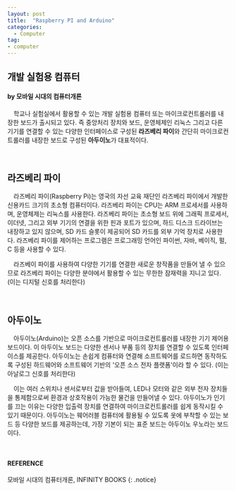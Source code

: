 ```yaml
---
layout: post
title:  "Raspberry PI and Arduino"
categories:
  - Computer
tag:
- computer 
---
```


## 개발 실험용 컴퓨터
#### by 모바일 시대의 컴퓨터개론

　학교나 실험실에서 활용할 수 있는 개발 실험용 컴퓨터 또는 마이크로컨트롤러를 내장한 보드가 출시되고 있다. 즉 중앙처리 장치와 보드, 운영체제인 리눅스 그리고 다른 기기를 연결할 수 있는 다양한 인터페이스로 구성된 **라즈베리 파이**와 간단히 마이크로컨트롤러를 내장한 보드로 구성된 **아두이노**가 대표적이다.

<br>

## 라즈베리 파이

　라즈베리 파이(Raspberry Pi)는 영국의 자선 교육 재단인 라즈베리 파이에서 개발한 신용카드 크기의 초소형 컴퓨터이다. 라즈베리 파이는 CPU는 ARM 프로세서를 사용하며, 운영체제는 리눅스를 사용한다. 라즈베리 파이는 초소형 보드 위에 그래픽 프로세서, 이더넷, 그리고 외부 기기의 연결을 위한 핀과 포트가 있으며, 하드 디스크 드라이브는 내장하고 있지 않으며, SD 카드 슬롯이 제공되어 SD 카드를 외부 기억 장치로 사용한다. 라즈베리 파이를 제어하는 프로그램은 프로그래밍 언어인 파이썬, 자바, 베이직, 펄, C 등을 사용할 수 있다.

　라즈베이 파이를 사용하여 다양한 기기를 연결한 새로운 창작품을 만들어 낼 수 있으므로 라즈베리 파이는 다양한 분야에서 활용할 수 있는 무한한 잠재력을 지니고 있다. (이는 디지털 신호를 처리한다)

<br>

## 아두이노

　아두이노(Arduino)는 오픈 소스를 기반으로 마이크로컨트롤러를 내장한 기기 제어용 보드이다. 이 아두이노 보드는 다양한 센서나 부품 등의 장치를 연결할 수 있도록 인터페이스를 제공한다. 아두이노는 손쉽게 컴퓨터와 연결해 소프트웨어를 로드하면 동작하도록 구성된 하드웨어와 소프트웨어 기반의 '오픈 소스 전자 플랫폼'이라 할 수 있다. (이는 아날로그 신호를 처리한다)

　이는 여러 스위치나 센서로부터 값을 받아들여, LED나 모터와 같은 외부 전자 장치들을 통제함으로써 환경과 상호작용이 가능한 물건을 만들어낼 수 있다. 아두이노가 인기를 끄는 이유는 다양한 입출력 장치를 연결하여 마이크로컨트롤러를 쉽게 동작시킬 수 있기 때문이다. 아두이노는 웨어러블 컴퓨터에 활용될 수 있도록 옷에 부착할 수 있는 보드 등 다양한 보드를 제공하는데, 가장 기본이 되는 표준 보드는 아두이노 우노라는 보드이다.

<br>

#### REFERENCE
모바일 시대의 컴퓨터개론, INFINITY BOOKS
{: .notice}